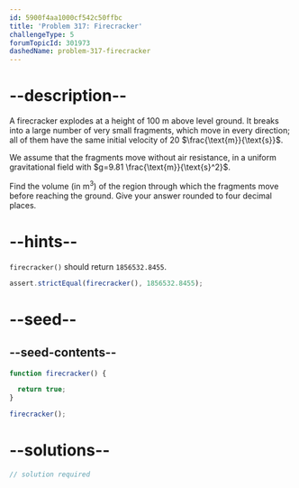 ```yaml
---
id: 5900f4aa1000cf542c50ffbc
title: 'Problem 317: Firecracker'
challengeType: 5
forumTopicId: 301973
dashedName: problem-317-firecracker
---
```


# --description--

A firecracker explodes at a height of 100 m above level ground. It breaks into a large number of very small fragments, which move in every direction; all of them have the same initial velocity of 20 $\frac{\text{m}}{\text{s}}$.

We assume that the fragments move without air resistance, in a uniform gravitational field with $g=9.81 \frac{\text{m}}{\text{s}^2}$.

Find the volume (in $\text{m}^3$) of the region through which the fragments move before reaching the ground. Give your answer rounded to four decimal places.

# --hints--

`firecracker()` should return `1856532.8455`.

```js
assert.strictEqual(firecracker(), 1856532.8455);
```

# --seed--

## --seed-contents--

```js
function firecracker() {

  return true;
}

firecracker();
```

# --solutions--

```js
// solution required
```
